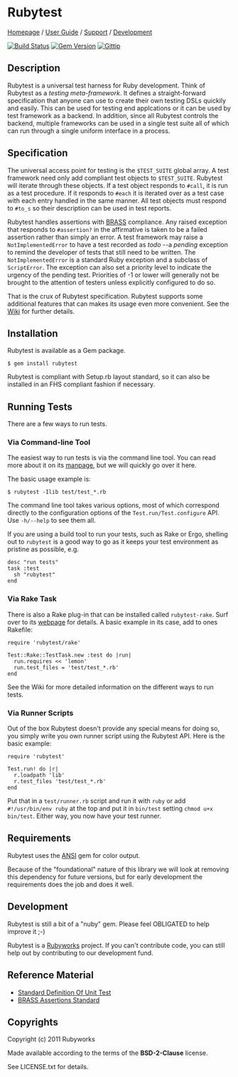 # Rubytest

[Homepage](http://rubyworks.github.com/rubytest) /
[User Guide](http://wiki.github.com/rubyworks/rubytest) /
[Support](http://github.com/rubyworks/rubytest/issues) /
[Development](http://github.com/rubyworks/rubytest)

[![Build Status](https://secure.travis-ci.org/rubyworks/rubytest.png)](http://travis-ci.org/rubyworks/rubytest)
[![Gem Version](https://badge.fury.io/rb/rubytest.png)](http://badge.fury.io/rb/rubytest)
[![Gittip](http://img.shields.io/gittip/on/github/rubyworks.svg)](https://www.gittip.com/on/github/rubyworks/)

## Description

Rubytest is a universal test harness for Ruby development. Think
of Rubytest as a *testing meta-framework*. It defines a straight-forward
specification that anyone can use to create their own testing DSLs 
quickily and easily. This can be used for testing end applcations or it
can be used by test framework as a backend.
In addition, since all Rubytest controls the backend, multiple frameworks
can be used in a single test suite all of which can run through a single
uniform interface in a process.


## Specification

The universal access point for testing is the `$TEST_SUITE` global array. A test
framework need only add compliant test objects to `$TEST_SUITE`. 
Rubytest will iterate through these objects. If a test object responds to
`#call`, it is run as a test procedure. If it responds to `#each` it is iterated
over as a test case with each entry handled in the same manner. All test 
objects must respond to `#to_s` so their description can be used in test
reports.

Rubytest handles assertions with [BRASS](http://rubyworks.github.com/brass)
compliance. Any raised exception that responds to `#assertion?` in the
affirmative is taken to be a failed assertion rather than simply an error. 
A test framework may raise a `NotImplementedError` to have a test recorded
as *todo* --a _pending_ exception to remind the developer of tests that still
need to be written. The `NotImplementedError` is a standard Ruby exception
and a subclass of `ScriptError`. The exception can also set a priority level
to indicate the urgency of the pending test. Priorities of -1 or lower
will generally not be brought to the attention of testers unless explicitly 
configured to do so.

That is the crux of Rubytest specification. Rubytest supports some
additional features that can makes its usage even more convenient.
See the [Wiki](http://github.com/rubyworks/test/wiki) for further details.


## Installation

Rubytest is available as a Gem package.

    $ gem install rubytest

Rubytest is compliant with Setup.rb layout standard, so it can
also be installed in an FHS compliant fashion if necessary.


## Running Tests

There are a few ways to run tests. 

### Via Command-line Tool

The easiest way to run tests is via the command line tool. You can read more about
it on its [manpage](http://rubyworks.github.com/rubytest/man/rubytest.1.html),
but we will quickly go over it here. 

The basic usage example is:

    $ rubytest -Ilib test/test_*.rb

The command line tool takes various options, most of which correspond directly
to the configuration options of the `Test.run/Test.configure` API. Use
`-h/--help` to see them all.

If you are using a build tool to run your tests, such as Rake or Ergo, shelling
out to `rubytest` is a good way to go as it keeps your test environment as 
pristine as possible, e.g.

    desc "run tests"
    task :test
      sh "rubytest"
    end

### Via Rake Task

There is also a Rake plug-in that can be installed called `rubytest-rake`.
Surf over to its [webpage](http://rubyworks.github.com/rubytest-rake) for details.
A basic example in its case, add to ones Rakefile:

    require 'rubytest/rake'

    Test::Rake::TestTask.new :test do |run|
      run.requires << 'lemon'
      run.test_files = 'test/test_*.rb'
    end

See the Wiki for more detailed information on the different ways to run tests.

### Via Runner Scripts

Out of the box Rubytest doesn't provide any special means for doing so,
you simply write you own runner script using the Rubytest API.
Here is the basic example:

    require 'rubytest'

    Test.run! do |r|
      r.loadpath 'lib'
      r.test_files 'test/test_*.rb'
    end

Put that in a `test/runner.rb` script and run it with `ruby` or
add `#!/usr/bin/env ruby` at the top and put it in `bin/test`
setting `chmod u+x bin/test`. Either way, you now have your test
runner.


## Requirements

Rubytest uses the [ANSI](http://rubyworks.github.com/ansi) gem for color output.

Because of the "foundational" nature of this library we will look at removing
this dependency for future versions, but for early development the 
requirements does the job and does it well.


## Development

Rubytest is still a bit of a "nuby" gem. Please feel OBLIGATED to help improve it ;-)

Rubytest is a [Rubyworks](http://rubyworks.github.com) project. If you can't
contribute code, you can still help out by contributing to our development fund.


## Reference Material

* [Standard Definition Of Unit Test](http://c2.com/cgi/wiki?StandardDefinitionOfUnitTest)
* [BRASS Assertions Standard](http:rubyworks.github.com/brass)


## Copyrights

Copyright (c) 2011 Rubyworks

Made available according to the terms of the <b>BSD-2-Clause</b> license.

See LICENSE.txt for details.

